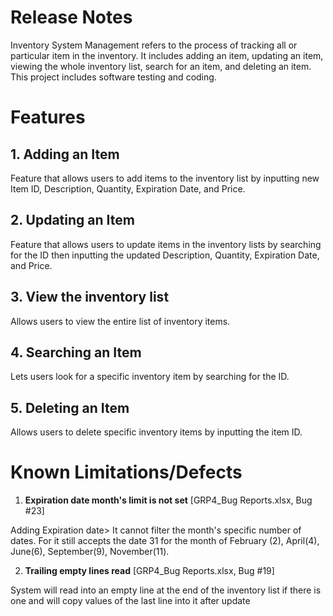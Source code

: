 # Release Notes

Inventory System Management refers to the process of tracking all or particular item in the inventory. It includes adding an item, updating an item, viewing the whole inventory list, search for an item, and deleting an item. This project includes software testing and coding.

# Features

## 1. Adding an Item

Feature that allows users to add items to the inventory list by inputting new Item ID, Description, Quantity, Expiration Date, and Price.

## 2. Updating an Item

Feature that allows users to update items in the inventory lists by searching for the ID then inputting the updated Description, Quantity, Expiration Date, and Price.

## 3. View the inventory list

Allows users to view the entire list of inventory items.

## 4. Searching an Item

Lets users look for a specific inventory item by searching for the ID.

## 5. Deleting an Item

Allows users to delete specific inventory items by inputting the item ID.

# Known Limitations/Defects

1. **Expiration date month's limit is not set** [GRP4_Bug Reports.xlsx, Bug #23]

Adding Expiration date> It cannot filter the month's specific number of dates. For it still accepts the date 31 for the month of February (2), April(4), June(6), September(9), November(11).

2. **Trailing empty lines read** [GRP4_Bug Reports.xlsx, Bug #19]

System will read into an empty line at the end of the inventory list if there is one and will copy values of the last line into it after update
